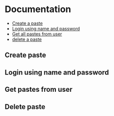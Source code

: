 # Documentation

- [Create a paste](#create-paste)
- [Login using name and password](#login-using-name-and-password)
- [Get all pastes from user](#get-pastes-from-user)
- [delete a paste](#delete-paste)

## Create paste

## Login using name and password

## Get pastes from user

## Delete paste
